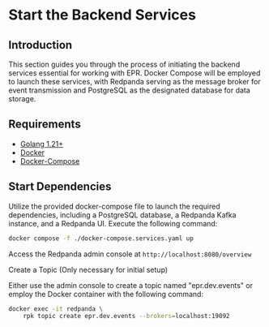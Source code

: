 # Start the Backend Services

## Introduction

This section guides you through the process of initiating the backend services
essential for working with EPR. Docker Compose will be employed to launch these
services, with Redpanda serving as the message broker for event transmission and
PostgreSQL as the designated database for data storage.

## Requirements

- [Golang 1.21+](https://go.dev/dl/)
- [Docker](https://docs.docker.com/engine/install)
- [Docker-Compose](https://docs.docker.com/engine/install)

## Start Dependencies

Utilize the provided docker-compose file to launch the required dependencies,
including a PostgreSQL database, a Redpanda Kafka instance, and a Redpanda UI.
Execute the following command:

```bash
docker compose -f ./docker-compose.services.yaml up
```

Access the Redpanda admin console at `http://localhost:8080/overview`

Create a Topic (Only necessary for initial setup)

Either use the admin console to create a topic named "epr.dev.events" or employ
the Docker container with the following command:

```bash
docker exec -it redpanda \
    rpk topic create epr.dev.events --brokers=localhost:19092
```
